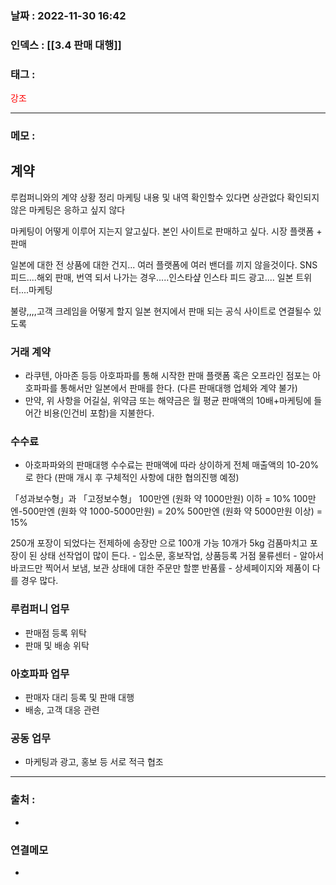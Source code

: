 ### 날짜 :  2022-11-30 16:42

### 인덱스 : [[3.4 판매 대행]]

### 태그 :

<span style="color: red">강조</span>

----

### 메모 :

## 계약
루컴퍼니와의 계약 상황 정리
마케팅 내용 및 내역 확인할수 있다면 상관없다
확인되지 않은 마케팅은 응하고 싶지 않다

마케팅이 어떻게 이루어 지는지 알고싶다.
본인 사이트로 판매하고 싶다.
시장 플랫폼 + 판매 

일본에 대한 전 상품에 대한 건지...
여러 플랫폼에 여러 밴더를 끼지 않을것이다.
SNS피드....해외 판매, 번역 되서 나가는 경우.....인스타샾
인스타 피드 광고....
일본 트위터....마케팅

불량,,,,고객 크레임을 어떻게 할지
일본 현지에서 판매 되는 공식 사이트로 연결될수 있도록


### 거래 계약
- 라쿠텐, 아마존 등등 아호파파를 통해 시작한 판매 플랫폼 혹은 오프라인 점포는 아호파파를 통해서만 일본에서 판매를 한다. (다른 판매대행 업체와 계약 불가)
- 만약, 위 사항을 어길실, 위약금 또는 해약금은 월 평균 판매액의 10배+마케팅에 들어간 비용(인건비 포함)을 지불한다.

### 수수료
- 아호파파와의 판매대행 수수료는 판매액에 따라 상이하게 전체 매출액의 10-20%로 한다
(판매 개시 후 구체적인 사항에 대한 협의진행 예정)

「성과보수형」과 「고정보수형」
100만엔 (원화 약 1000만원) 이하  = 10% 
100만엔-500만엔 (원화 약 1000-5000만원)   = 20%
500만엔 (원화 약 5000만원 이상)   = 15%

250개 포장이 되었다는 전제하에 송장만 으로  100개 가능
10개가 5kg 
검품마치고 포장이 된 상태
선작업이 많이 든다. - 입소문, 홍보작업, 상품등록
거점 물류센터 - 알아서 바코드만 찍어서 보냄, 보관 상태에 대한 주문만 할뿐
반품률 - 상세페이지와 제품이 다를 경우 많다.


### 루컴퍼니 업무
- 판매점 등록 위탁
- 판매 및 배송 위탁 


### 아호파파 업무 
- 판매자 대리 등록 및 판매 대행
- 배송, 고객 대응 관련

### 공동 업무 
- 마케팅과 광고, 홍보 등 서로 적극 협조

----
### 출처 :
-


### 연결메모
-








